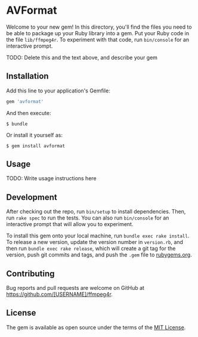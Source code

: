 # AVFormat

Welcome to your new gem! In this directory, you'll find the files you need to be able to package up your Ruby library into a gem. Put your Ruby code in the file `lib/ffmpeg4r`. To experiment with that code, run `bin/console` for an interactive prompt.

TODO: Delete this and the text above, and describe your gem

## Installation

Add this line to your application's Gemfile:

```ruby
gem 'avformat'
```

And then execute:

    $ bundle

Or install it yourself as:

    $ gem install avformat

## Usage

TODO: Write usage instructions here

## Development

After checking out the repo, run `bin/setup` to install dependencies. Then, run `rake spec` to run the tests. You can also run `bin/console` for an interactive prompt that will allow you to experiment.

To install this gem onto your local machine, run `bundle exec rake install`. To release a new version, update the version number in `version.rb`, and then run `bundle exec rake release`, which will create a git tag for the version, push git commits and tags, and push the `.gem` file to [rubygems.org](https://rubygems.org).

## Contributing

Bug reports and pull requests are welcome on GitHub at https://github.com/[USERNAME]/ffmpeg4r.


## License

The gem is available as open source under the terms of the [MIT License](http://opensource.org/licenses/MIT).

